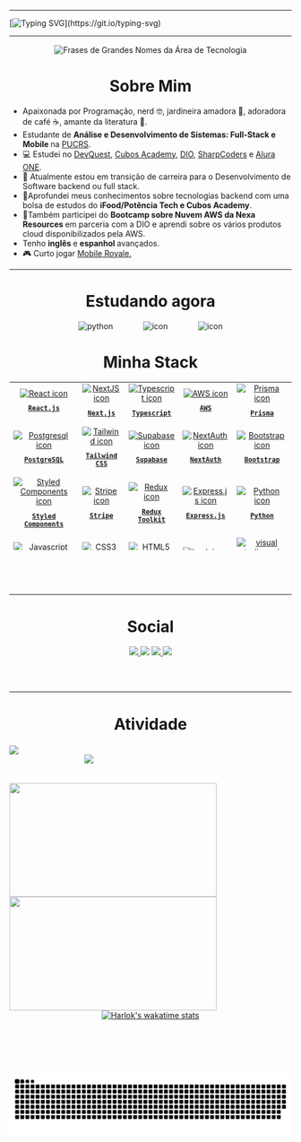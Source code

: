<link rel="stylesheet" href="https://cdnjs.cloudflare.com/ajax/libs/font-awesome/6.4.2/css/all.min.css" integrity="sha512-z3gLpd7yknf1YoNbCzqRKc4qyor8gaKU1qmn+CShxbuBusANI9QpRohGBreCFkKxLhei6S9CQXFEbbKuqLg0DA==" crossorigin="anonymous" referrerpolicy="no-referrer" />

 <hr>
 
[![Typing SVG](https://readme-typing-svg.herokuapp.com?font=Mouse+Memoirs&size=65&pause=500&color=bf91f3&vCenter=true&width=600&height=70&lines=Hi+There!!!!;I+am+Daiane+Bolzan+.;Backend+developer.)](https://git.io/typing-svg)

 <hr>
 <div align="center">
  <img align="center" alt="Frases de Grandes Nomes da Área de Tecnologia" src="https://quotes-github-readme.vercel.app/api?type=horizontal&theme=tokyonight" />
 </div>
<h1 align="center"> Sobre Mim </h1>

<ul align="left">
  <li> Apaixonada por Programação, nerd 🤓, jardineira amadora 🌷, adoradora de café ☕, amante da literatura 📖.</li>
 <li> Estudante de <strong>Análise e Desenvolvimento de Sistemas: Full-Stack e Mobile </strong> na <a href="https://www.pucrs.br/" target="_blank" >PUCRS</a>. </li>
  <li>💻 Estudei no <a href="https://github.com/devemdobro" target="_blank">DevQuest</a>, <a href="https://cubos.academy/" target="_blank">Cubos Academy</a>, <a href="https://www.dio.me" target="_blank">DIO</a>,  <a href="https://imatech.io/programas/sharp-coders" target="_blank">SharpCoders</a> e <a href="https://www.oracle.com/br/education/oracle-next-education/">Alura ONE</a>. 
  <li>🔭 Atualmente estou em transição de carreira para o Desenvolvimento de Software backend ou full stack.</li>
  <li>🚀Aprofundei meus conhecimentos sobre tecnologias backend com uma bolsa de estudos do <strong> iFood/Potência Tech e Cubos Academy</strong>. </li>
  <li>🚀Também participei do <strong>Bootcamp sobre Nuvem AWS da Nexa Resources </strong> em parceria com a DIO e aprendi sobre os vários produtos cloud disponibilizados pela AWS.  
   <li> Tenho <strong> inglês </strong> e <strong> espanhol </strong> avançados.</li>
  <li>🎮 Curto jogar <a href="https://play.google.com/store/apps/details?id=com.igg.android.mobileroyale&hl=pt_BR&gl=US&pli=1" target="_blank">Mobile Royale.</a></li>
  </ul>
 
    
<hr/>
<h1 align="center">Estudando agora</h1>
<div align="center" >
 
 <img src="https://techstack-generator.vercel.app/python-icon.svg" alt="python" width="65" style="width: 65px; height: 65px; margin-right: 50px; margin-bottom: 0px;"/> 
 <img src="https://techstack-generator.vercel.app/aws-icon.svg" alt="icon" width="65" style="width: 65px; height: 65px; margin-right: 50px; margin-bottom: 0px;" />
 <img src="https://techstack-generator.vercel.app/csharp-icon.svg" alt="icon" width="65" style="width: 65px; height: 65px; margin-right: 0px; margin-bottom: 0px;" /> 
</div>

<h1 align="center"> Minha Stack </h1>

<table align="center" height="300px">
  <tr>
    <td align="center">
      <a href="https://pt-br.reactjs.org/">
        <img src="https://techstack-generator.vercel.app/react-icon.svg" width="65px" alt="React icon"/><br/>
        <sub>
          <b>
            <pre>React.js</pre>
          </b>
        </sub>
      </a>
    </td>
    <td align="center">
      <a href="https://nextjs.org/">
        <img src="https://skillicons.dev/icons?i=nextjs" width="65px" alt="NextJS icon"/><br/>
        <sub>
          <b>
            <pre>Next.js</pre>
          </b>
        </sub>
      </a>
    </td>
    <td align="center">
      <a href="https://www.typescriptlang.org/">
        <img src="https://techstack-generator.vercel.app/ts-icon.svg" width="65px" alt="Typescript icon"/><br/>
        <sub>
          <b>
            <pre>Typescript</pre>
          </b>
        </sub>
      </a>
    </td>
    <td align="center">
      <a href="https://aws.amazon.com/">
        <img src="https://techstack-generator.vercel.app/aws-icon.svg" width="65px" alt="AWS icon"/><br/>
        <sub>
          <b>
            <pre>AWS</pre>
          </b>
        </sub>
      </a>
    </td>
    <td align="center">
      <a href="https://www.prisma.io/">
        <img src="https://skillicons.dev/icons?i=prisma" width="65px" alt="Prisma icon"/><br/>
        <sub>
          <b>
            <pre>Prisma</pre>
          </b>
        </sub>
      </a>
    </td>    
  </tr>
  <tr>
    <td align="center">
      <a href="https://www.postgresql.org/">
        <img src="https://skillicons.dev/icons?i=postgresql" width="65px" alt="Postgresql icon"/><br/>
        <sub>
          <b>
            <pre>PostgreSQL</pre>
          </b>
        </sub>
      </a>
    </td>
    <td align="center">
      <a href="https://tailwindcss.com/">
        <img src="https://skillicons.dev/icons?i=tailwind" width="65px" alt="Tailwind icon"/><br/>
        <sub>
          <b>
            <pre>Tailwind<br/>CSS</pre>
          </b>
        </sub>
      </a>
    </td>
    <td align="center">
      <a href="https://supabase.com/">
        <img src="https://skillicons.dev/icons?i=supabase" width="65px" alt="Supabase icon"/><br/>
        <sub>
          <b>
            <pre>Supabase</pre>
          </b>
        </sub>
      </a>
    </td>
    <td align="center">
      <a href="https://next-auth.js.org/">
        <img src="https://user-images.githubusercontent.com/86276393/212922355-e38adb95-9e96-4970-b934-e8ac6c9bd3c9.png" width="60px" alt="NextAuth icon"/><br/>
        <sub>
          <b>
            <pre>NextAuth</pre>
          </b>
        </sub>
      </a>
    </td>
    <td align="center">
      <a href="https://getbootstrap.com/">
        <img src="https://skillicons.dev/icons?i=bootstrap" width="65px" alt="Bootstrap icon"/><br/>
        <sub>
          <b>
          <pre>Bootstrap</pre>
          </b>
        </sub>
      </a>
    </td>
  </tr>
  <tr>    
    <td align="center">
      <a href="https://styled-components.com/">
        <img src="https://skillicons.dev/icons?i=styledcomponents" width="65px" alt="Styled Components icon"/><br/>
        <sub>
          <b>
            <pre>Styled<br/>Components</pre>
          </b>
        </sub>
      </a>
    </td>
    <td align="center">
      <a href="https://stripe.com/en-br/">
        <img src="https://user-images.githubusercontent.com/86276393/212921259-b6b0f80e-d9ed-4b0e-b17a-34733b507cec.png" width="65px" alt="Stripe icon"/><br/>
        <sub>
          <b>
            <pre>Stripe</pre>
          </b>
        </sub>
      </a>
    </td>
    <td align="center">
      <a href="https://redux.js.org/">
        <img src="https://techstack-generator.vercel.app/redux-icon.svg" width="65px" alt="Redux icon"/><br/>
        <sub>
          <b>
            <pre>Redux<br/>Toolkit</pre>
          </b>
        </sub>
      </a>
    </td>
    <td align="center">
      <a href="https://expressjs.com/">
        <img src="https://skillicons.dev/icons?i=express" width="65px" alt="Express.js icon"/><br/>
        <sub>
          <b>
            <pre>Express.js</pre>
          </b>
        </sub>
      </a>
    </td>
    <td align="center">
      <a href="https://www.python.org/">
        <img src="https://techstack-generator.vercel.app/python-icon.svg" width="65px" alt="Python icon"/><br/>
        <sub>
          <b>
            <pre>Python</pre>
          </b>
        </sub>
      </a>
    </td>
  </tr>
  <tr>
    <td align="center">
      <a href="https://developer.mozilla.org/en-US/docs/Web/JavaScript/">
        <img src="https://techstack-generator.vercel.app/js-icon.svg" width="65px" alt="Javascript icon"/><br/>
        <sub>
          <b>
            <pre>Javascript</pre>
          </b>
        </sub>
      </a>
    </td>
    <td align="center">
      <a href="https://developer.mozilla.org/en-US/docs/Web/CSS/">
        <img src="https://skillicons.dev/icons?i=css" width="65px" alt="CSS3 icon"><br/>
        <sub>
          <b>
            <pre>CSS3</pre>
          </b>
        </sub>
      </a>
    </td>
    <td align="center">
      <a href="https://developer.mozilla.org/en-US/docs/Web/HTML/">
        <img src="https://skillicons.dev/icons?i=html" width="65px" alt="HTML5 icon"/><br/>
        <sub>
          <b>
            <pre>HTML5</pre>
          </b>
        </sub>
      </a>
    </td>
    <td align="center">
      <a href="https://ohmyz.sh/">
        <img src="https://skillicons.dev/icons?i=bash" width="65px" alt="bash icon"/><br/>
        <sub>
          <b>
            <pre>Terminal</pre>
          </b>
        </sub>
      </a>
    </td>
    <td align="center">
      <a href="https://code.visualstudio.com/">
        <img src="https://skillicons.dev/icons?i=vscode" width="65px" alt="visual studio code icon"/><br/>
        <sub>
          <b>
            <pre>VSCode</pre>
          </b>
        </sub>
      </a>
    </td>
    </tr>
     <tr>
        <td align="center">
      <a href="https://www.djangoproject.com/">
        <img src="https://techstack-generator.vercel.app/django-icon.svg" width="65px" alt="Django icon"/><br/>
        <sub>
          <b>
            <pre>Django</pre>
          </b>
        </sub>
      </a>
    </td>
    <td align="center">
      <a href="https://jestjs.io/pt-BR/">
        <img src="https://techstack-generator.vercel.app/jest-icon.svg" width="65px" alt="Jest icon"/><br/>
        <sub>
          <b>
            <pre>Jest</pre>
          </b>
        </sub>
      </a>
    </td>
    <td align="center">
      <a href="https://www.postman.com/">
        <img src="https://skillicons.dev/icons?i=postman" width="65px" alt="Postman icon"/><br/>
        <sub>
          <b>
            <pre>Postman</pre>
          </b>
        </sub>
      </a>
    </td>
    <td align="center">
      <a href="https://nestjs.com/">
        <img src="https://skillicons.dev/icons?i=nestjs" width="65px" alt="nestjs icon"/><br/>
        <sub>
          <b>
            <pre>Nest.js</pre>
          </b>
        </sub>
      </a>
    </td>
    <td align="center">
      <a href="https://vuejs.org/">
        <img src="https://skillicons.dev/icons?i=vuejs" width="65px" alt="vuejs icon"/><br/>
        <sub>
          <b>
            <pre>Vue.js</pre>
          </b>
        </sub>
      </a>
    </td>
  </tr>
  <tr>
    <td align="center">
      <a href="https://angular.io/">        
        <img src="https://cdn.jsdelivr.net/gh/devicons/devicon/icons/angularjs/angularjs-original.svg"  width="65px" alt="React icon"/><br/>
       <sub>
          <b>
            <pre>Angular</pre>
          </b>
        </sub>
      </a>
    </td>
    <td align="center">
      <a href="https://www.mysql.com/">
        <img src="https://techstack-generator.vercel.app/restapi-icon.svg"  width="65px" alt=" icon"/><br/>
        <sub>
          <b>
            <pre>REST API</pre>
          </b>
        </sub>
      </a>
    </td>
    <td align="center">
      <a href="https://www.mysql.com/">
        <img src="https://techstack-generator.vercel.app/mysql-icon.svg" width="65px" alt="mysql icon"/><br/>
        <sub>
          <b>
            <pre>MySQL</pre>
          </b>
        </sub>
      </a>
    </td>
    <td align="center">
      <a href="https://dotnet.microsoft.com/pt-br/languages/csharp">
        <img src="https://techstack-generator.vercel.app/csharp-icon.svg" alt="c# icon" width="65" /><br/>
        <sub>
          <b>
            <pre>C#</pre>
          </b>
        </sub>
      </a>
    </td>
    <td align="center">
       <a href="https://www.docker.com/">
        <img src="https://techstack-generator.vercel.app/docker-icon.svg" alt="icon" width="65" style="width: 65px; height: 65px; margin-right: 0px; margin-bottom: 0px;" /><br/>
        <sub>
          <b>
            <pre>Docker</pre>
          </b>
        </sub>
      </a>
    </td>    
  </tr>
</table>

<br/><br/><br/>

<hr/>
<h1 align="center"> Social </h1>
<p align="center" >
<a href="https://www.linkedin.com/in/daiane-deponti-bolzan/" target="_blank">
<img height="50px" src="https://img.shields.io/badge/-LinkedIn-000?style=for-the-badge&logo=linkedin&logoColor=FF00F6&color:FFF">
</a>
<a href="https://www.instagram.com/daaaaaaaiiiii/" target="_blank">
<img height="50px"  src="https://img.shields.io/badge/-Instagram-000?style=for-the-badge&logo=instagram&logoColor=FF00F6&color:FFF"></a>
 <a href="mailto:daiane.bolzan@hotmail.com" target="_blank">
<img height="50px" src="https://img.shields.io/badge/-Email-000?style=for-the-badge&logo=microsoft-outlook&logoColor=FF00F6&color:FFF">
</a>
 <a href="https://twitter.com/BolzanDai" target="_blank">
  <img height="50px" src="https://img.shields.io/badge/-Twitter-000?style=for-the-badge&logo=Twitter&logoColor=FF00F6&color:FFF">
 </a>
</p>
<br/><br/>
<hr/>

<h1 align="center"> Atividade </h1>
<img align="center" src="https://github-readme-activity-graph.vercel.app/graph?username=Daaaiii&theme=tokyo-night&hide_border=true&show_icons=true&custom_title=Grafico%20de%20Contribuicao" />

<div align="center">
 <img  align="right" width= "370px" src= "https://github-readme-stats.vercel.app/api/top-langs/?username=Daaaiii&theme=tokyonight&layout=pie&include_all_commits=true" />
</div>

<div align= "center" >
 <br/><br/><br/>
 <img height="203px" width= "370px" align="left"  src="https://github-readme-stats.vercel.app/api?username=Daaaiii&theme=tokyonight&include_all_commits=true&count_private=true&show_icons=true" />  
<img height="203px" width= "370px" align="left" src="https://streak-stats.demolab.com?user=Daaaiii&theme=tokyonight&include_all_commits=true" />
</div>
<div align="center" width= "370px"> 
 
 [![Harlok's wakatime stats](https://github-readme-stats.vercel.app/api/wakatime?username=Daaaiii&theme=tokyonight)](https://github.com/Daaaiii/github-readme-stats)

</div>

<br/><br/><br/><br/>

![snake gif](https://github.com/Daaaiii/Daaaiii/blob/output/github-contribution-grid-snake-dark.svg)


</div>
